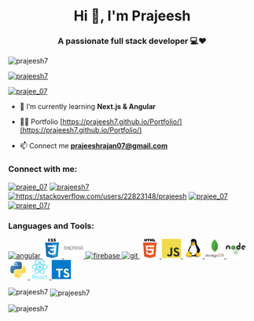 <h1 align="center">Hi 👋, I'm Prajeesh</h1>
<h3 align="center">A passionate full stack developer 💻❤️</h3>

<p align="left"> <img src="https://komarev.com/ghpvc/?username=prajeesh7&label=Profile%20views&color=0e75b6&style=flat" alt="prajeesh7" /> </p>

<p align="left"> <a href="https://github.com/ryo-ma/github-profile-trophy"><img src="https://github-profile-trophy.vercel.app/?username=prajeesh7" alt="prajeesh7" /></a> </p>

<p align="left"> <a href="https://twitter.com/prajee_07" target="blank"><img src="https://img.shields.io/twitter/follow/prajee_07?logo=twitter&style=for-the-badge" alt="prajee_07" /></a> </p>

- 🌱 I’m currently learning **Next.js & Angular**

- 👨‍💻 Portfolio [https://prajeesh7.github.io/Portfolio/](https://prajeesh7.github.io/Portfolio/)

- 📫 Connect me **prajeeshrajan07@gmail.com**

<h3 align="left">Connect with me:</h3>
<p align="left">
<a href="https://twitter.com/prajee_07" target="blank"><img align="center" src="https://raw.githubusercontent.com/rahuldkjain/github-profile-readme-generator/master/src/images/icons/Social/twitter.svg" alt="prajee_07" height="30" width="40" /></a>
<a href="https://linkedin.com/in/prajeesh7" target="blank"><img align="center" src="https://raw.githubusercontent.com/rahuldkjain/github-profile-readme-generator/master/src/images/icons/Social/linked-in-alt.svg" alt="prajeesh7" height="30" width="40" /></a>
<a href="https://stackoverflow.com/users/https://stackoverflow.com/users/22823148/prajeesh" target="blank"><img align="center" src="https://raw.githubusercontent.com/rahuldkjain/github-profile-readme-generator/master/src/images/icons/Social/stack-overflow.svg" alt="https://stackoverflow.com/users/22823148/prajeesh" height="30" width="40" /></a>
<a href="https://instagram.com/prajee_07" target="blank"><img align="center" src="https://raw.githubusercontent.com/rahuldkjain/github-profile-readme-generator/master/src/images/icons/Social/instagram.svg" alt="prajee_07" height="30" width="40" /></a>
<a href="https://www.leetcode.com/prajee_07/" target="blank"><img align="center" src="https://raw.githubusercontent.com/rahuldkjain/github-profile-readme-generator/master/src/images/icons/Social/leet-code.svg" alt="prajee_07/" height="30" width="40" /></a>
</p>

<h3 align="left">Languages and Tools:</h3>
<p align="left"> <a href="https://angular.io" target="_blank" rel="noreferrer"> <img src="https://angular.io/assets/images/logos/angular/angular.svg" alt="angular" width="40" height="40"/> </a> <a href="https://www.w3schools.com/css/" target="_blank" rel="noreferrer"> <img src="https://raw.githubusercontent.com/devicons/devicon/master/icons/css3/css3-original-wordmark.svg" alt="css3" width="40" height="40"/> </a> <a href="https://expressjs.com" target="_blank" rel="noreferrer"> <img src="https://raw.githubusercontent.com/devicons/devicon/master/icons/express/express-original-wordmark.svg" alt="express" width="40" height="40"/> </a> <a href="https://firebase.google.com/" target="_blank" rel="noreferrer"> <img src="https://www.vectorlogo.zone/logos/firebase/firebase-icon.svg" alt="firebase" width="40" height="40"/> </a> <a href="https://git-scm.com/" target="_blank" rel="noreferrer"> <img src="https://www.vectorlogo.zone/logos/git-scm/git-scm-icon.svg" alt="git" width="40" height="40"/> </a> <a href="https://www.w3.org/html/" target="_blank" rel="noreferrer"> <img src="https://raw.githubusercontent.com/devicons/devicon/master/icons/html5/html5-original-wordmark.svg" alt="html5" width="40" height="40"/> </a> <a href="https://developer.mozilla.org/en-US/docs/Web/JavaScript" target="_blank" rel="noreferrer"> <img src="https://raw.githubusercontent.com/devicons/devicon/master/icons/javascript/javascript-original.svg" alt="javascript" width="40" height="40"/> </a> <a href="https://www.linux.org/" target="_blank" rel="noreferrer"> <img src="https://raw.githubusercontent.com/devicons/devicon/master/icons/linux/linux-original.svg" alt="linux" width="40" height="40"/> </a> <a href="https://www.mongodb.com/" target="_blank" rel="noreferrer"> <img src="https://raw.githubusercontent.com/devicons/devicon/master/icons/mongodb/mongodb-original-wordmark.svg" alt="mongodb" width="40" height="40"/> </a> <a href="https://nodejs.org" target="_blank" rel="noreferrer"> <img src="https://raw.githubusercontent.com/devicons/devicon/master/icons/nodejs/nodejs-original-wordmark.svg" alt="nodejs" width="40" height="40"/> </a> <a href="https://www.python.org" target="_blank" rel="noreferrer"> <img src="https://raw.githubusercontent.com/devicons/devicon/master/icons/python/python-original.svg" alt="python" width="40" height="40"/> </a> <a href="https://reactjs.org/" target="_blank" rel="noreferrer"> <img src="https://raw.githubusercontent.com/devicons/devicon/master/icons/react/react-original-wordmark.svg" alt="react" width="40" height="40"/> </a> <a href="https://www.typescriptlang.org/" target="_blank" rel="noreferrer"> <img src="https://raw.githubusercontent.com/devicons/devicon/master/icons/typescript/typescript-original.svg" alt="typescript" width="40" height="40"/> </a> </p>

<p><img align="left" src="https://github-readme-stats.vercel.app/api/top-langs?username=prajeesh7&show_icons=true&locale=en&layout=compact" alt="prajeesh7" /></p>

<p>&nbsp;<img align="center" src="https://github-readme-stats.vercel.app/api?username=prajeesh7&show_icons=true&locale=en" alt="prajeesh7" /></p>

<p><img align="center" src="https://github-readme-streak-stats.herokuapp.com/?user=prajeesh7&" alt="prajeesh7" /></p>
